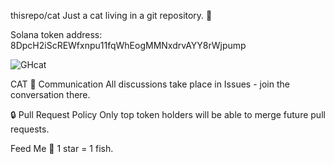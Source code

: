 thisrepo/cat
Just a cat living in a git repository. 🦴

Solana token address: 8DpcH2iScREWfxnpu11fqWhEogMMNxdrvAYY8rWjpump

![GHcat](https://github.com/user-attachments/assets/adf96581-43ed-43c0-811a-41e96f090e2e)

CAT
💬 Communication
All discussions take place in Issues - join the conversation there.

🔒 Pull Request Policy
Only top token holders will be able to merge future pull requests.

Feed Me
🌟 1 star = 1 fish.
